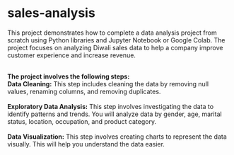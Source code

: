# sales-analysis

This project demonstrates how to complete a data analysis project from scratch using Python libraries and Jupyter Notebook or Google Colab. The project focuses on analyzing Diwali sales data to help a company improve customer experience and increase revenue.<br/><br/>

**The project involves the following steps:**<br/>
**Data Cleaning:** This step includes cleaning the data by removing null values, renaming columns, and removing duplicates.<br/><br/>
**Exploratory Data Analysis:** This step involves investigating the data to identify patterns and trends. You will analyze data by gender, age, marital status, location, occupation, and product category.<br/><br/>
**Data Visualization:** This step involves creating charts to represent the data visually. This will help you understand the data easier.<br/><br/>


